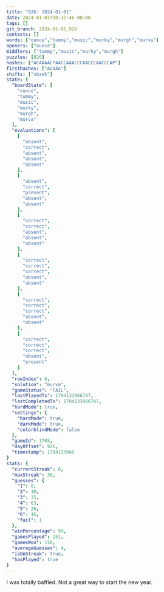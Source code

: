 ```yaml
---
title: "926: 2024-01-01"
date: 2024-01-01T10:32:46-08:00
tags: []
git_branch: 2024-01-01_926
contests: []
words: ["ounce","tummy","music","murky","murgh","murva"]
openers: ["ounce"]
middlers: ["tummy","music","murky","murgh"]
puzzles: [926]
hashes: ["ACAAAACPAACCAAACCCAACCCAACCCAP"]
firsthashes: ["ACAAA"]
shifts: ["sbzek"]
state: {
  "boardState": [
    "ounce",
    "tummy",
    "music",
    "murky",
    "murgh",
    "murva"
  ],
  "evaluations": [
    [
      "absent",
      "correct",
      "absent",
      "absent",
      "absent"
    ],
    [
      "absent",
      "correct",
      "present",
      "absent",
      "absent"
    ],
    [
      "correct",
      "correct",
      "absent",
      "absent",
      "absent"
    ],
    [
      "correct",
      "correct",
      "correct",
      "absent",
      "absent"
    ],
    [
      "correct",
      "correct",
      "correct",
      "absent",
      "absent"
    ],
    [
      "correct",
      "correct",
      "correct",
      "absent",
      "present"
    ]
  ],
  "rowIndex": 6,
  "solution": "murva",
  "gameStatus": "FAIL",
  "lastPlayedTs": 1704133966747,
  "lastCompletedTs": 1704133966747,
  "hardMode": true,
  "settings": {
    "hardMode": true,
    "darkMode": true,
    "colorblindMode": false
  },
  "gameId": 1705,
  "dayOffset": 926,
  "timestamp": 1704133966
}
stats: {
  "currentStreak": 0,
  "maxStreak": 36,
  "guesses": {
    "1": 0,
    "2": 10,
    "3": 35,
    "4": 63,
    "5": 26,
    "6": 16,
    "fail": 1
  },
  "winPercentage": 99,
  "gamesPlayed": 151,
  "gamesWon": 150,
  "averageGuesses": 4,
  "isOnStreak": true,
  "hasPlayed": true
}
---
```

<!-- more -->
I was totally baffled. Not a great way to start the new year. 
